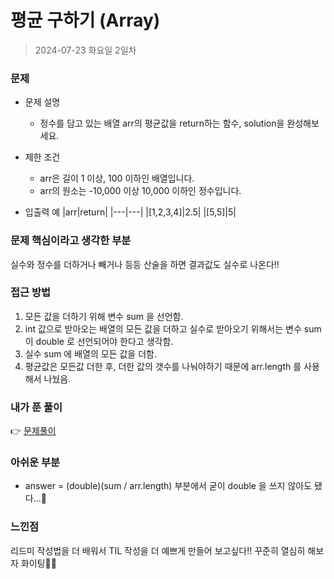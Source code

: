 # 평균 구하기 (Array)
> 2024-07-23 화요일 2일차

### 문제
+ 문제 설명
  + 정수를 담고 있는 배열 arr의 평균값을 return하는 함수, solution을 완성해보세요.

+ 제한 조건
  + arr은 길이 1 이상, 100 이하인 배열입니다.
  + arr의 원소는 -10,000 이상 10,000 이하인 정수입니다.

+ 입출력 예
  |arr|return|
  |---|---|
  |[1,2,3,4]|2.5|
  |[5,5]|5|

### 문제 핵심이라고 생각한 부분
실수와 정수를 더하거나 빼거나 등등 산술을 하면 결과값도 실수로 나온다!!

### 접근 방법
1. 모든 값을 더하기 위해 변수 sum 을 선언함.
2. int 값으로 받아오는 배열의 모든 값을 더하고 실수로 받아오기 위해서는 변수 sum 이 double 로 선언되어야 한다고 생각함.
3. 실수 sum 에 배열의 모든 값을 더함.
4. 평균값은 모든값 더한 후, 더한 값의 갯수를 나눠야하기 때문에 arr.length 를 사용해서 나눴음.

### 내가 푼 풀이
👉 [문제풀이](https://github.com/subbangE/codingTest-study/blob/master/src/Day_2/Array2.java)

### 아쉬운 부분
+ answer = (double)(sum / arr.length) 부분에서 굳이 double 을 쓰지 않아도 됐다...🤣

### 느낀점
리드미 작성법을 더 배워서 TIL 작성을 더 예쁘게 만들어 보고싶다!! 꾸준히 열심히 해보자 화이팅💪💪
